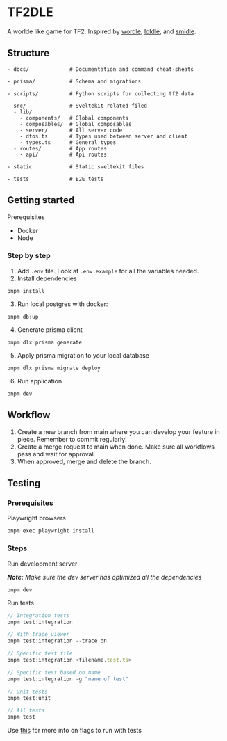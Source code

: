 # TF2DLE

A worlde like game for TF2. Inspired by [wordle](https://www.nytimes.com/games/wordle/index.html), [loldle](https://loldle.net/), and [smidle](https://smidle.net/).

## Structure

```
- docs/             # Documentation and command cheat-sheats

- prisma/           # Schema and migrations

- scripts/          # Python scripts for collecting tf2 data

- src/              # Sveltekit related filed
  - lib/
    - components/   # Global components
    - composables/  # Global composables
    - server/       # All server code
    - dtos.ts       # Types used between server and client
    - types.ts      # General types
  - routes/         # App routes
    - api/          # Api routes

- static            # Static sveltekit files

- tests             # E2E tests
```

## Getting started

Prerequisites

- Docker
- Node

### Step by step

1. Add `.env` file. Look at `.env.example` for all the variables needed.
2. Install dependencies

```
pnpm install
```

3. Run local postgres with docker:

```
pnpm db:up
```

4. Generate prisma client

```
pnpm dlx prisma generate
```

5. Apply prisma migration to your local database

```
pnpm dlx prisma migrate deploy
```

6. Run application

```
pnpm dev
```

## Workflow

1. Create a new branch from main where you can develop your feature in piece. Remember to commit regularly!
2. Create a merge request to main when done. Make sure all workflows pass and wait for approval.
3. When approved, merge and delete the branch.

## Testing

### Prerequisites

Playwright browsers

```
pnpm exec playwright install
```

### Steps

Run development server

_**Note:** Make sure the dev server has optimized all the dependencies_

```
pnpm dev
```

Run tests

```ts
// Integration tests
pnpm test:integration

// With trace viewer
pnpm test:integration --trace on

// Specific test file
pnpm test:integration <filename.test.ts>

// Specific test based on name
pnpm test:integration -g "name of test"

// Unit tests
pnpm test:unit

// All tests
pnpm test
```

Use [this](https://playwright.dev/docs/running-tests) for more info on flags to run with tests
